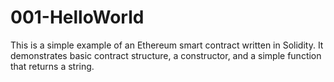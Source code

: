 # 001-HelloWorld
This is a simple example of an Ethereum smart contract written in Solidity. It demonstrates basic contract structure, a constructor, and a simple function that returns a string.
